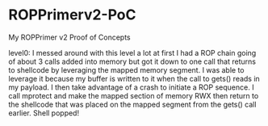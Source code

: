 # ROPPrimerv2-PoC
My ROPPrimer v2 Proof of Concepts

level0: I messed around with this level a lot at first I had a ROP chain going of about 3 calls added into memory but got it down to one call that returns to shellcode by leveraging the mapped memory segment. I was able to leverage it because my buffer is written to it when the call to gets() reads in my payload. I then take advantage of a crash to initiate a ROP sequence. I call mprotect and make the mapped section of memory RWX then return to the shellcode that was placed on the mapped segment from the gets() call earlier. Shell popped!
